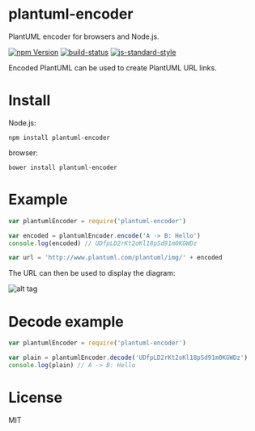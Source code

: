 # plantuml-encoder
PlantUML encoder for browsers and Node.js.

[![npm Version](https://img.shields.io/npm/v/plantuml-encoder.svg)](https://www.npmjs.com/package/plantuml-encoder) [![build-status](https://travis-ci.org/markushedvall/plantuml-encoder.svg?branch=master)](https://travis-ci.org/markushedvall/plantuml-encoder) [![js-standard-style](https://img.shields.io/badge/code%20style-standard-brightgreen.svg?style=flat)](https://github.com/feross/standard)

Encoded PlantUML can be used to create PlantUML URL links.

# Install

Node.js:

```
npm install plantuml-encoder
```

browser:

```
bower install plantuml-encoder
```

# Example

```javascript
var plantumlEncoder = require('plantuml-encoder')

var encoded = plantumlEncoder.encode('A -> B: Hello')
console.log(encoded) // UDfpLD2rKt2oKl18pSd91m0KGWDz

var url = 'http://www.plantuml.com/plantuml/img/' + encoded
```

The URL can then be used to display the diagram:

![alt tag](http://www.plantuml.com/plantuml/img/UDfpLD2rKt2oKl18pSd91m0KGWDz)

# Decode example

```javascript
var plantumlEncoder = require('plantuml-encoder')

var plain = plantumlEncoder.decode('UDfpLD2rKt2oKl18pSd91m0KGWDz')
console.log(plain) // A -> B: Hello

```

# License
MIT
